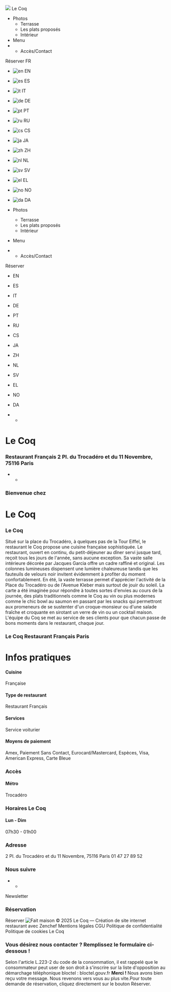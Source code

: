 ![](https://www.restaurantlecoq.fr/i/le-coq/3/5/9/9/5/4/1/5/2/5/6/9/1/1719414170_356/8d0856620ba8fbef653d023e286bab6f.small_original.jpg)
Le Coq 
  * Photos 
    * Terrasse
    * Les plats proposés
    * Intérieur
  * Menu 
  *   * Accès/Contact


Réserver 
FR 
  * ![en](https://www.restaurantlecoq.fr/img/flags/topbar-en.png) EN 
  * ![es](https://www.restaurantlecoq.fr/img/flags/topbar-es.png) ES 
  * ![it](https://www.restaurantlecoq.fr/img/flags/topbar-it.png) IT 
  * ![de](https://www.restaurantlecoq.fr/img/flags/topbar-de.png) DE 
  * ![pt](https://www.restaurantlecoq.fr/img/flags/topbar-pt.png) PT 
  * ![ru](https://www.restaurantlecoq.fr/img/flags/topbar-ru.png) RU 
  * ![cs](https://www.restaurantlecoq.fr/img/flags/topbar-cs.png) CS 
  * ![ja](https://www.restaurantlecoq.fr/img/flags/topbar-ja.png) JA 
  * ![zh](https://www.restaurantlecoq.fr/img/flags/topbar-zh.png) ZH 
  * ![nl](https://www.restaurantlecoq.fr/img/flags/topbar-nl.png) NL 
  * ![sv](https://www.restaurantlecoq.fr/img/flags/topbar-sv.png) SV 
  * ![el](https://www.restaurantlecoq.fr/img/flags/topbar-el.png) EL 
  * ![no](https://www.restaurantlecoq.fr/img/flags/topbar-no.png) NO 
  * ![da](https://www.restaurantlecoq.fr/img/flags/topbar-da.png) DA 


  * Photos
    * Terrasse
    * Les plats proposés
    * Intérieur
  * Menu 
  *   * Accès/Contact


Réserver 
  * EN 
  * ES 
  * IT 
  * DE 
  * PT 
  * RU 
  * CS 
  * JA 
  * ZH 
  * NL 
  * SV 
  * EL 
  * NO 
  * DA 


  *   * 

# Le Coq
###  Restaurant Français 2 Pl. du Trocadéro et du 11 Novembre, 75116 Paris 
  *   * 

### Bienvenue chez
# Le Coq
### Le Coq
Situé sur la place du Trocadéro, à quelques pas de la Tour Eiffel, le restaurant le Coq propose une cuisine française sophistiquée. Le restaurant, ouvert en continu, du petit-déjeuner au dîner servi jusque tard, reçoit tous les jours de l'année, sans aucune exception. Sa vaste salle intérieure décorée par Jacques Garcia offre un cadre raffiné et original. Les colonnes lumineuses dispensent une lumière chaleureuse tandis que les fauteuils de velours noir invitent évidemment à profiter du moment confortablement. En été, la vaste terrasse permet d'apprécier l'activité de la Place du Trocadéro ou de l'Avenue Kleber mais surtout de jouir du soleil. La carte a été imaginée pour répondre à toutes sortes d'envies au cours de la journée, des plats traditionnels comme le Coq au vin ou plus modernes comme le chic bowl au saumon en passant par les snacks qui permettront aux promeneurs de se sustenter d'un croque-monsieur ou d'une salade fraîche et croquante en sirotant un verre de vin ou un cocktail maison. L'équipe du Coq se met au service de ses clients pour que chacun passe de bons moments dans le restaurant, chaque jour. 
### Le Coq Restaurant Français Paris
# Infos pratiques
#### Cuisine
Française
#### Type de restaurant
Restaurant Français
#### Services
Service voiturier
#### Moyens de paiement
Amex, Paiement Sans Contact, Eurocard/Mastercard, Espèces, Visa, American Express, Carte Bleue
### Accès
#### Métro
Trocadéro
###  Horaires Le Coq
####  Lun - Dim
07h30 - 01h00 
### Adresse
2 Pl. du Trocadéro et du 11 Novembre, 75116 Paris 01 47 27 89 52
### Nous suivre
  *   * 
Newsletter 
### Réservation
Réserver 
![Fait maison](https://www.restaurantlecoq.fr/img/rewards/reward_fait-maison.png)
© 2025 Le Coq — Création de site internet restaurant avec Zenchef
Mentions légales CGU Politique de confidentialité Politique de cookies
Le Coq 
### Vous désirez nous contacter ? Remplissez le formulaire ci-dessous ! 
Selon l'article L.223-2 du code de la consommation, il est rappelé que le consommateur peut user de son droit à s'inscrire sur la liste d'opposition au démarchage téléphonique bloctel : bloctel.gouv.fr 
**Merci !** Nous avons bien reçu votre message. Nous revenons vers vous au plus vite.Pour toute demande de réservation, cliquez directement sur le bouton Réserver. 
